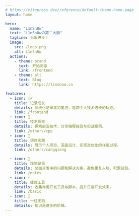 ```yaml
---
# https://vitepress.dev/reference/default-theme-home-page
layout: home

hero:
  name: "L1nSn0w"
  text: "L1nSn0wの第二大脑"
  tagline: 无限进步！
  image:
    src: /logo.png
    alt: L1nSn0w
  actions:
    - theme: brand
      text: 开始阅读
      link: /frontend
    - theme: alt
      text: Blog
      link: https://linsnow.cn

features:
  - icon: 🧙‍♂️
    title: 记录成长
    details: 系统化记录学习笔记，追踪个人技术进步的轨迹。
    link: /frontend
  - icon: 🧐
    title: 技术探索
    details: 探索前沿技术，分享编程经验与实战案例。
    link: /others/cpp
  - icon: 🎈
    title: 项目实践
    details: 展示个人项目，涵盖设计、实现及优化的详细过程。
    link: /others/cangqiong 

  - icon: 🐞
    title: 踩坑记录
    details: 总结开发中的问题和解决方案，避免重复入坑，积累经验。
    link: /notes
  - icon: ⚡
    title: 提效工具
    details: 收集常用开发工具与脚本，提升日常开发效率。
    link: /basic
  - icon: 💯
    title: 一往无前
    details: 知识是进步的阶梯。
---
```


